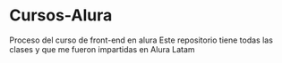 # Cursos-Alura
Proceso del curso de front-end en alura
Este repositorio tiene todas las clases y que me fueron impartidas en Alura Latam 
